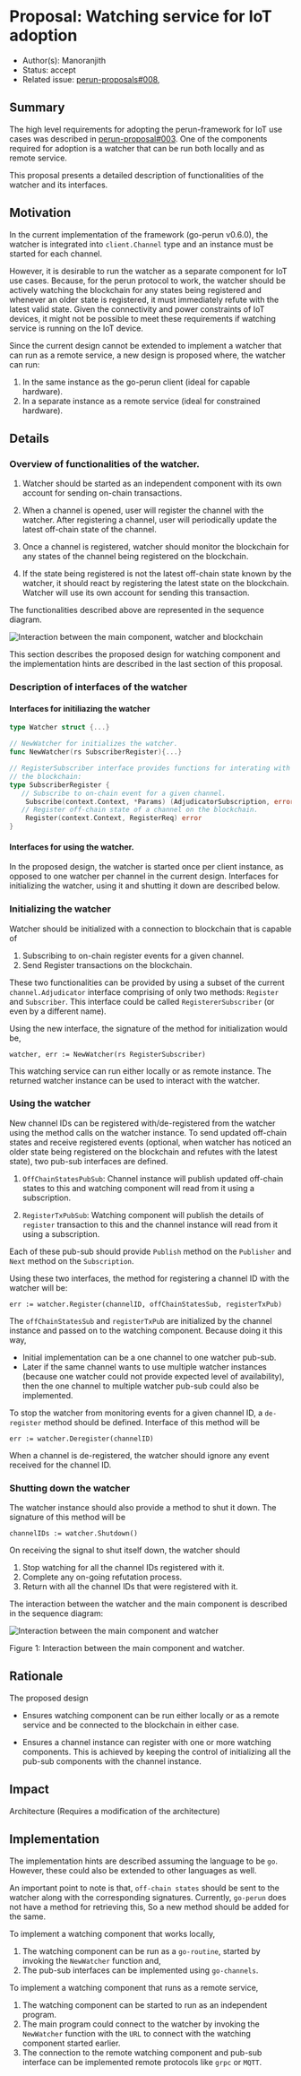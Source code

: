<!-- This is a template for proposing design changes to the perun project. -->

# Proposal: Watching service for IoT adoption

* Author(s): Manoranjith
* Status: accept
* Related issue: [perun-proposals#008](https://github.com/hyperledger-labs/perun-proposals/pull/008),


<!-- Use the above format for issues on github and full links for issues on other platforms. -->

## Summary

<!-- Provide a tl;dr summary -->
The high level requirements for adopting the perun-framework for IoT use cases
was described in [perun-proposal#003](./003-IoT-Adoption.md). One of the
components required for adoption is a watcher that can be run both locally and
as remote service.

This proposal presents a detailed description of functionalities of the watcher
and its interfaces.

## Motivation

<!-- introduction to the problem being solved & its background.  -->

In the current implementation of the framework (go-perun v0.6.0), the watcher is
integrated into `client.Channel` type and an instance must be started for each
channel.

However, it is desirable to run the watcher as a separate component for IoT use
cases. Because, for the perun protocol to work, the watcher should be actively
watching the blockchain for any states being registered and whenever an older
state is registered, it must immediately refute with the latest valid state.
Given the connectivity and power constraints of IoT devices, it might not be
possible to meet these requirements if watching service is running on the IoT
device.

Since the current design cannot be extended to implement a watcher that can run
as a remote service, a new design is proposed where, the watcher can run:
1. In the same instance as the go-perun client (ideal for capable hardware).
2. In a separate instance as a remote service (ideal for constrained hardware).

## Details

<!-- Provide a detailed description of the proposal. -->

### Overview of functionalities of the watcher.


1. Watcher should be started as an independent component with its own account
   for sending on-chain transactions.

2. When a channel is opened, user will register the channel with the watcher.
   After registering a channel, user will periodically update the latest
   off-chain state of the channel.

3. Once a channel is registered, watcher should monitor the blockchain for any
   states of the channel being registered on the blockchain.

4. If the state being registered is not the latest off-chain state known by the
   watcher, it should react by registering the latest state on the blockchain.
   Watcher will use its own account for sending this transaction.

The functionalities described above are represented in the sequence diagram.

![Interaction between the main component, watcher and blockchain](004/watcher.svg)

This section describes the proposed design for watching component and the
implementation hints are described in the last section of this proposal.

### Description of interfaces of the watcher

#### Interfaces for initiliazing the watcher

```go
type Watcher struct {...} 

// NewWatcher for initializes the watcher.
func NewWatcher(rs SubscriberRegister){...}

// RegisterSubscriber interface provides functions for interating with
// the blockchain:
type SubscriberRegister {
   // Subscribe to on-chain event for a given channel.
	Subscribe(context.Context, *Params) (AdjudicatorSubscription, error)
   // Register off-chain state of a channel on the blockchain.
	Register(context.Context, RegisterReq) error
}
```

#### Interfaces for using the watcher.

In the proposed design, the watcher is started once per client instance, as
opposed to one watcher per channel in the current design. Interfaces for
initializing the watcher, using it and shutting it down are described below.

### Initializing the watcher

Watcher should be initialized with a connection to blockchain that is capable of
1. Subscribing to on-chain register events for a given channel.
2. Send Register transactions on the blockchain.

These two functionalities can be provided by using a subset of the current
`channel.Adjudicator` interface comprising of only two methods: `Register` and
`Subscriber`. This interface could be called `RegistererSubscriber` (or even by
a different name).

Using the new interface, the signature of the method for initialization would
be,

```
watcher, err := NewWatcher(rs RegisterSubscriber)
```

This watching service can run either locally or as remote instance. The returned
watcher instance can be used to interact with the watcher.

### Using the watcher

New channel IDs can be registered with/de-registered from the watcher using the
method calls on the watcher instance. To send updated off-chain states and
receive registered events (optional, when watcher has noticed an older state
being registered on the blockchain and refutes with the latest state), two
pub-sub interfaces are defined.

1. `OffChainStatesPubSub`: Channel instance will publish updated off-chain
   states to this and watching component will read from it using a subscription.

2. `RegisterTxPubSub`: Watching component will publish the details of `register`
   transaction to this and the channel instance will read from it using a
   subscription.

Each of these pub-sub should provide `Publish` method on the `Publisher` and
`Next` method on the `Subscription`.

Using these two interfaces, the method for registering a channel ID with the
watcher will be:

```
err := watcher.Register(channelID, offChainStatesSub, registerTxPub)

```

The `offChainStatesSub` and `registerTxPub` are initialized by the channel
instance and passed on to the watching component. Because doing it this way,

- Initial implementation can be a one channel to one watcher pub-sub.
- Later if the same channel wants to use multiple watcher instances (because one
  watcher could not provide expected level of availability), then the one
  channel to multiple watcher pub-sub could also be implemented.

To stop the watcher from monitoring events for a given channel ID, a
`de-register` method should be defined. Interface of this method will be

```
err := watcher.Deregister(channelID)
```

When a channel is de-registered, the watcher should ignore any event received
for the channel ID.

### Shutting down the watcher

The watcher instance should also provide a method to shut it down. The signature
of this method will be

```
channelIDs := watcher.Shutdown()
```

On receiving the signal to shut itself down, the watcher should
1. Stop watching for all the channel IDs registered with it.
2. Complete any on-going refutation process.
3. Return with all the channel IDs that were registered with it.

The interaction between the watcher and the main component is described in the
sequence diagram:

![Interaction between the main component and watcher](004/watcher.svg)

Figure 1: Interaction between the main component and watcher.

## Rationale

<!-- Provide a discussion of alternative approaches and trade offs; advantages
and disadvantages of the specified approach.  -->

The proposed design

- Ensures watching component can be run either locally or as a remote service
  and be connected to the blockchain in either case.

- Ensures a channel instance can register with one or more watching components.
  This is achieved by keeping the control of initializing all the pub-sub
  components with the channel instance.

## Impact

<!-- Choose the level of impact this proposal will have: -->

<!-- Minor (Does not impact any existing features) -->
<!-- Major (Breaks one or more existing features) -->
<!-- New Feature (Introduces a functionality) -->
Architecture (Requires a modification of the architecture)

## Implementation

<!-- Provide a description of the implementation aspects. -->

The implementation hints are described assuming the language to be `go`.
However, these could also be extended to other languages as well.

An important point to note is that, `off-chain states` should be sent to the
watcher along with the corresponding signatures. Currently, `go-perun` does not
have a method for retrieving this, So a new method should be added for the same.

To implement a watching component that works locally,

1. The watching component can be run as a `go-routine`, started by invoking the
`NewWatcher` function and,
2. The pub-sub interfaces can be implemented using `go-channels`.

To implement a watching component that runs as a remote service,

1. The watching component can be started to run as an independent program.
2. The main program could connect to the watcher by invoking the `NewWatcher`
   function with the `URL` to connect with the watching component started
   earlier.
3. The connection to the remote watching component and pub-sub interface can be
   implemented remote protocols like `grpc` or `MQTT`.
